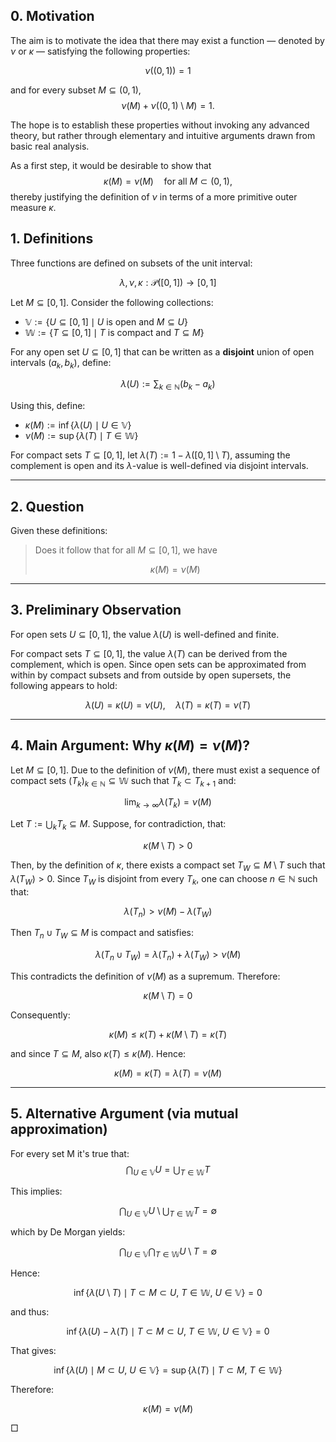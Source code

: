 ## 0. Motivation

The aim is to motivate the idea that there may exist a function — denoted by $\nu$ or $\kappa$ — satisfying the following properties:

$$
\nu((0,1)) = 1
$$

and for every subset $M \subseteq (0,1)$,
$$
\nu(M) + \nu((0,1) \setminus M) = 1.
$$

The hope is to establish these properties without invoking any advanced theory, but rather through elementary and intuitive arguments drawn from basic real analysis.

As a first step, it would be desirable to show that
$$
\kappa(M) = \nu(M) \quad \text{for all } M \subset (0,1),
$$
thereby justifying the definition of $\nu$ in terms of a more primitive outer measure $\kappa$.

## 1. Definitions

Three functions are defined on subsets of the unit interval:

$$
\lambda, \nu, \kappa : \mathcal{P}([0,1]) \to [0,1] 
$$

Let $M \subseteq [0,1]$. Consider the following collections:

- $\mathbb{V} := \{ U \subseteq [0,1] \mid U \text{ is open and } M \subseteq U \}$
- $\mathbb{W} := \{ T \subseteq [0,1] \mid T \text{ is compact and } T \subseteq M \}$

For any open set $U \subseteq [0,1]$ that can be written as a **disjoint** union of open intervals $(a_k, b_k)$, define:

$$
\lambda(U) := \sum_{k \in \mathbb{N}} (b_k - a_k)
$$


Using this, define:

- $\kappa(M) := \inf\{ \lambda(U) \mid U \in \mathbb{V} \}$
- $\nu(M) := \sup\{ \lambda(T) \mid T \in \mathbb{W} \}$

For compact sets $T \subseteq [0,1]$, let $\lambda(T) := 1 - \lambda([0,1] \setminus T)$, assuming the complement is open and its $\lambda$-value is well-defined via disjoint intervals.

---

## 2. Question


Given these definitions:

> Does it follow that for all $M \subseteq [0,1]$, we have
>
> $$
  \kappa(M) = \nu(M) \quad 
  $$
---

## 3. Preliminary Observation

For open sets $U \subseteq [0,1]$, the value $\lambda(U)$ is well-defined and finite.

For compact sets $T \subseteq [0,1]$, the value $\lambda(T)$ can be derived from the complement, which is open. Since open sets can be approximated from within by compact subsets and from outside by open supersets, the following appears to hold:

$$
\lambda(U) = \kappa(U) = \nu(U), \quad \lambda(T) = \kappa(T) = \nu(T)
$$

---

## 4. Main Argument: Why $\kappa(M) = \nu(M)$?

Let $M \subseteq [0,1]$. Due to the definition of $\nu(M)$, there must exist a sequence of compact sets $(T_k)_{k \in \mathbb{N}} \subseteq \mathbb{W}$ such that $T_k \subset T_{k+1}$ and:

$$
\lim_{k \to \infty} \lambda(T_k) = \nu(M)
$$

Let $T := \bigcup_{k} T_k \subseteq M$. Suppose, for contradiction, that:

$$
\kappa(M \setminus T) > 0
$$

Then, by the definition of $\kappa$, there exists a compact set $T_W \subseteq M \setminus T$ such that $\lambda(T_W) > 0$. Since $T_W$ is disjoint from every $T_k$, one can choose $n \in \mathbb{N}$ such that:

$$
\lambda(T_n) > \nu(M) - \lambda(T_W)
$$

Then $T_n \cup T_W \subseteq M$ is compact and satisfies:

$$
\lambda(T_n \cup T_W) = \lambda(T_n) + \lambda(T_W) > \nu(M)
$$

This contradicts the definition of $\nu(M)$ as a supremum. Therefore:

$$
\kappa(M \setminus T) = 0
$$

Consequently:

$$
\kappa(M) \leq \kappa(T) + \kappa(M \setminus T) = \kappa(T)
$$

and since $T \subseteq M$, also $\kappa(T) \leq \kappa(M)$. Hence:

$$
\kappa(M) = \kappa(T) = \lambda(T) = \nu(M)
$$

---

## 5. Alternative Argument (via mutual approximation)

For every set M it's true that:
$$
\bigcap_{U \in \mathbb{V}} U = \bigcup_{T \in \mathbb{W}} T
$$

This implies:

$$
\bigcap_{U \in \mathbb{V}} U \setminus \bigcup_{T \in \mathbb{W}} T = \emptyset
$$

which by De Morgan yields:

$$
\bigcap_{U \in \mathbb{V}} \bigcap_{T \in \mathbb{W}} U \setminus T = \emptyset
$$

Hence:

$$
\inf\{ \lambda(U \setminus T) \mid T \subset M \subset U,\ T \in \mathbb{W},\ U \in \mathbb{V} \} = 0
$$

and thus:

$$
\inf\{ \lambda(U) - \lambda(T) \mid T \subset M \subset U,\ T \in \mathbb{W},\ U \in \mathbb{V} \} = 0
$$

That gives:

$$
\inf\{ \lambda(U) \mid M \subset U,\ U \in \mathbb{V} \} = \sup\{ \lambda(T) \mid T \subset M,\ T \in \mathbb{W} \}
$$

Therefore:

$$
\kappa(M) = \nu(M)
$$

$\Box$

